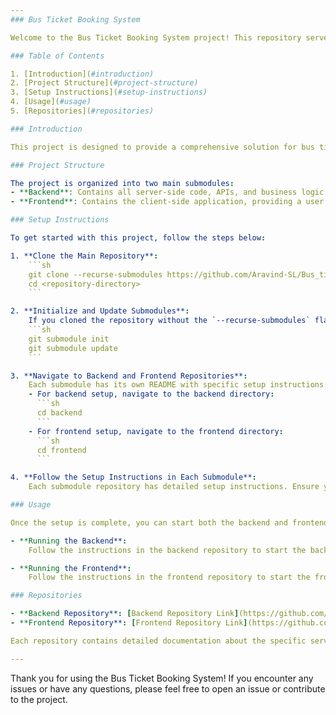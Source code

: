 ```yaml
---
### Bus Ticket Booking System

Welcome to the Bus Ticket Booking System project! This repository serves as the central hub for our project, which is split into backend and frontend components managed via GitHub submodules.

### Table of Contents

1. [Introduction](#introduction)
2. [Project Structure](#project-structure)
3. [Setup Instructions](#setup-instructions)
4. [Usage](#usage)
5. [Repositories](#repositories)

### Introduction

This project is designed to provide a comprehensive solution for bus ticket booking, including features for managing stations, routes, buses, and user bookings. The system is built using modern web development technologies and follows best practices for microservices architecture.

### Project Structure

The project is organized into two main submodules:
- **Backend**: Contains all server-side code, APIs, and business logic.
- **Frontend**: Contains the client-side application, providing a user interface for interacting with the system.

### Setup Instructions

To get started with this project, follow the steps below:

1. **Clone the Main Repository**:
    ```sh
    git clone --recurse-submodules https://github.com/Aravind-SL/Bus_ticket_booking.git
    cd <repository-directory>
    ```

2. **Initialize and Update Submodules**:
    If you cloned the repository without the `--recurse-submodules` flag, you need to initialize and update the submodules manually:
    ```sh
    git submodule init
    git submodule update
    ```

3. **Navigate to Backend and Frontend Repositories**:
    Each submodule has its own README with specific setup instructions.
    - For backend setup, navigate to the backend directory:
      ```sh
      cd backend
      ```
    - For frontend setup, navigate to the frontend directory:
      ```sh
      cd frontend
      ```

4. **Follow the Setup Instructions in Each Submodule**:
    Each submodule repository has detailed setup instructions. Ensure you follow them to install dependencies and configure the development environment.

### Usage

Once the setup is complete, you can start both the backend and frontend services. Typically, you will need to run the backend server first, followed by the frontend application.

- **Running the Backend**:
    Follow the instructions in the backend repository to start the backend server.

- **Running the Frontend**:
    Follow the instructions in the frontend repository to start the frontend application.

### Repositories

- **Backend Repository**: [Backend Repository Link](https://github.com/Aravind-SL/Bus_ticket_booking_backend)
- **Frontend Repository**: [Frontend Repository Link](https://github.com/Aravind-SL/Bus_ticket_booking_frontend)

Each repository contains detailed documentation about the specific services, APIs, and components it handles. Please refer to the respective READMEs for more information.

---
```


Thank you for using the Bus Ticket Booking System! If you encounter any issues or have any questions, please feel free to open an issue or contribute to the project.
